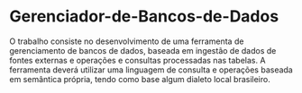 # Gerenciador-de-Bancos-de-Dados
O trabalho consiste no desenvolvimento de uma ferramenta de gerenciamento de bancos de dados, baseada em ingestão de dados de fontes externas e operações e consultas processadas nas tabelas. A ferramenta deverá utilizar uma linguagem de consulta e operações baseada em semântica própria, tendo como base algum dialeto local brasileiro.
